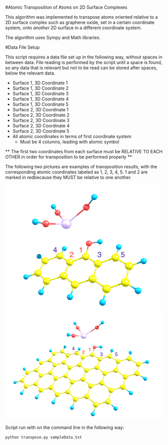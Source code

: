 #Atomic Transposition of Atoms on 2D Surface Complexes 

This algorithm was implemented to transpose atoms oriented relative to a 2D surface complex such as graphene oxide, set in a certain coordinate system, onto *another* 2D surface in a different coordinate system.

The algorithm uses Sympy and Math libraries.

#Data File Setup 

This script requires a data file set up in the following way, without spaces in between data.  File reading is performed by the script until a space is found, so any data that is relevant but not to be read can be stored after spaces, below the relevant data.  

- Surface 1, 3D Coordinate 1
- Surface 1, 3D Coordinate 2
- Surface 1, 3D Coordinate 3
- Surface 1, 3D Coordinate 4
- Surface 1, 3D Coordinate 5
- Surface 2, 3D Coordinate 1
- Surface 2, 3D Coordinate 2
- Surface 2, 3D Coordinate 3
- Surface 2, 3D Coordinate 4
- Surface 2, 3D Coordinate 5
- All atomic coordinates in terms of first coordinate system
	- Must be 4 columns, leading with atomic symbol 

** The first two coordinates from each surface must be RELATIVE TO EACH OTHER in order for transposition to be performed properly **

The following two pictures are examples of transposition results, with the corresponding atomic coordinates labeled as 1, 2, 3, 4, 5.  1 and 2 are marked in redbecause they MUST be relative to one another. 

![OH_3_Th](OH_3_Th.png)
![OH_15_Th](OH_15_Th.png)

Script run with on the command line in the following way:

```python 
python transpose.py sampleData.txt 
```

